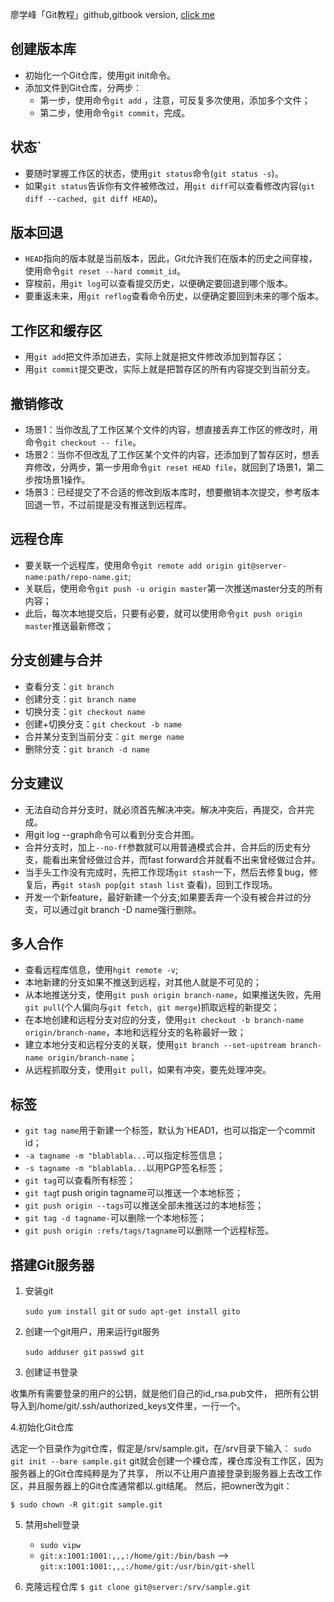 廖学峰「Git教程」github,gitbook version, [click me](http://lvwzhen.github.io/Git-Tutorial/)

## 创建版本库

- 初始化一个Git仓库，使用git init命令。
- 添加文件到Git仓库，分两步：
	- 第一步，使用命令`git add` ，注意，可反复多次使用，添加多个文件；
	- 第二步，使用命令`git commit`，完成。

## 状态` 

- 要随时掌握工作区的状态，使用`git status`命令(`git status -s`)。
- 如果`git status`告诉你有文件被修改过，用`git diff`可以查看修改内容(`git diff --cached, git diff HEAD`)。

## 版本回退

- `HEAD`指向的版本就是当前版本，因此，Git允许我们在版本的历史之间穿梭，使用命令`git reset --hard commit_id`。
- 穿梭前，用`git log`可以查看提交历史，以便确定要回退到哪个版本。
- 要重返未来，用`git reflog`查看命令历史，以便确定要回到未来的哪个版本。

## 工作区和缓存区

- 用`git add`把文件添加进去，实际上就是把文件修改添加到暂存区；
- 用`git commit`提交更改，实际上就是把暂存区的所有内容提交到当前分支。

## 撤销修改

- 场景1：当你改乱了工作区某个文件的内容，想直接丢弃工作区的修改时，用命令`git checkout -- file`。
- 场景2：当你不但改乱了工作区某个文件的内容，还添加到了暂存区时，想丢弃修改，分两步，第一步用命令`git reset HEAD file`，就回到了场景1，第二步按场景1操作。
- 场景3：已经提交了不合适的修改到版本库时，想要撤销本次提交，参考版本回退一节，不过前提是没有推送到远程库。

## 远程仓库

- 要关联一个远程库，使用命令`git remote add origin git@server-name:path/repo-name.git`;
- 关联后，使用命令`git push -u origin master`第一次推送master分支的所有内容；
- 此后，每次本地提交后，只要有必要，就可以使用命令`git push origin master`推送最新修改；

## 分支创建与合并

- 查看分支：`git branch`
- 创建分支：`git branch name`
- 切换分支：`git checkout name`
- 创建+切换分支：`git checkout -b name`
- 合并某分支到当前分支：`git merge name`
- 删除分支：`git branch -d name`

## 分支建议

- 无法自动合并分支时，就必须首先解决冲突。解决冲突后，再提交，合并完成。
- 用git log --graph命令可以看到分支合并图。
- 合并分支时，加上`--no-ff`参数就可以用普通模式合并，合并后的历史有分支，能看出来曾经做过合并，而fast forward合并就看不出来曾经做过合并。
- 当手头工作没有完成时，先把工作现场`git stash`一下，然后去修复bug，修复后，再`git stash pop`(`git stash list` 查看)，回到工作现场。
- 开发一个新feature，最好新建一个分支;如果要丢弃一个没有被合并过的分支，可以通过git branch -D name强行删除。

## 多人合作

- 查看远程库信息，使用`hgit remote -v`;
- 本地新建的分支如果不推送到远程，对其他人就是不可见的；
- 从本地推送分支，使用`git push origin branch-name`，如果推送失败，先用`git pull`(个人偏向与`git fetch, git merge`)抓取远程的新提交；
- 在本地创建和远程分支对应的分支，使用`git checkout -b branch-name origin/branch-name`，本地和远程分支的名称最好一致；
- 建立本地分支和远程分支的关联，使用`git branch --set-upstream branch-name origin/branch-name`；
- 从远程抓取分支，使用`git pull`，如果有冲突，要先处理冲突。

## 标签

- `git tag name`用于新建一个标签，默认为`HEAD1，也可以指定一个commit id；
- `-a tagname -m "blablabla...`可以指定标签信息；
- `-s tagname -m "blablabla...`以用PGP签名标签；
- `git tag`可以查看所有标签；
- `git tag`t push origin tagname可以推送一个本地标签；
- `git push origin --tags`可以推送全部未推送过的本地标签；
- `git tag -d tagname-`可以删除一个本地标签；
- `git push origin :refs/tags/tagname`可以删除一个远程标签。

## 搭建Git服务器

1. 安装git

	`sudo yum install git` or `sudo apt-get install gito`

2. 创建一个git用户，用来运行git服务

	`sudo adduser git`
	`passwd git`

3. 创建证书登录

收集所有需要登录的用户的公钥，就是他们自己的id_rsa.pub文件，
把所有公钥导入到/home/git/.ssh/authorized_keys文件里，一行一个。

4.初始化Git仓库

选定一个目录作为git仓库，假定是/srv/sample.git，在/srv目录下输入：
	`sudo git init --bare sample.git`
git就会创建一个裸仓库，裸仓库没有工作区，因为服务器上的Git仓库纯粹是为了共享，
所以不让用户直接登录到服务器上去改工作区，并且服务器上的Git仓库通常都以.git结尾。
然后，把owner改为git：

`$ sudo chown -R git:git sample.git`

5. 禁用shell登录
	- `sudo vipw`
	- `git:x:1001:1001:,,,:/home/git:/bin/bash` --> `git:x:1001:1001:,,,:/home/git:/usr/bin/git-shell` 

6. 克隆远程仓库
	`$ git clone git@server:/srv/sample.git`


